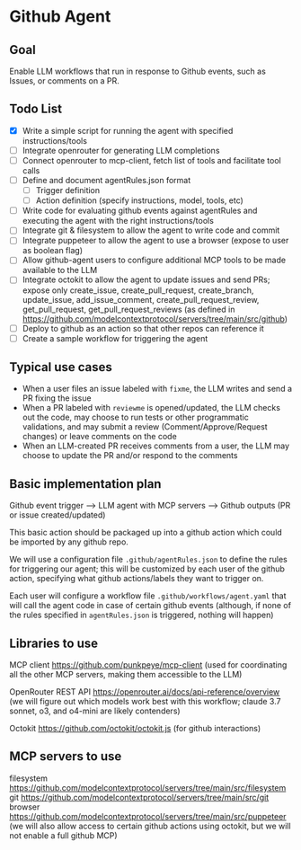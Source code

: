 # Github Agent

## Goal

Enable LLM workflows that run in response to Github events, such as Issues, or comments on a PR.

## Todo List

- [x] Write a simple script for running the agent with specified instructions/tools
- [ ] Integrate openrouter for generating LLM completions
- [ ] Connect openrouter to mcp-client, fetch list of tools and facilitate tool calls
- [ ] Define and document agentRules.json format
  - [ ] Trigger definition
  - [ ] Action definition (specify instructions, model, tools, etc)
- [ ] Write code for evaluating github events against agentRules and executing the agent with the right instructions/tools
- [ ] Integrate git & filesystem to allow the agent to write code and commit
- [ ] Integrate puppeteer to allow the agent to use a browser (expose to user as boolean flag)
- [ ] Allow github-agent users to configure additional MCP tools to be made available to the LLM
- [ ] Integrate octokit to allow the agent to update issues and send PRs; expose only create_issue, create_pull_request, create_branch, update_issue, add_issue_comment, create_pull_request_review, get_pull_request, get_pull_request_reviews (as defined in https://github.com/modelcontextprotocol/servers/tree/main/src/github)
- [ ] Deploy to github as an action so that other repos can reference it
- [ ] Create a sample workflow for triggering the agent

## Typical use cases

- When a user files an issue labeled with `fixme`, the LLM writes and send a PR fixing the issue
- When a PR labeled with `reviewme` is opened/updated, the LLM checks out the code, may choose to run tests or other programmatic validations, and may submit a review (Comment/Approve/Request changes) or leave comments on the code
- When an LLM-created PR receives comments from a user, the LLM may choose to update the PR and/or respond to the comments

## Basic implementation plan

Github event trigger --> LLM agent with MCP servers --> Github outputs (PR or issue created/updated)

This basic action should be packaged up into a github action which could be imported by any github repo.

We will use a configuration file `.github/agentRules.json` to define the rules for triggering our agent; this will be customized by each user of the github action, specifying what github actions/labels they want to trigger on.

Each user will configure a workflow file `.github/workflows/agent.yaml` that will call the agent code in case of certain github events (although, if none of the rules specified in `agentRules.json` is triggered, nothing will happen)

## Libraries to use

MCP client https://github.com/punkpeye/mcp-client (used for coordinating all the other MCP servers, making them accessible to the LLM)

OpenRouter REST API https://openrouter.ai/docs/api-reference/overview (we will figure out which models work best with this workflow; claude 3.7 sonnet, o3, and o4-mini are likely contenders)

Octokit https://github.com/octokit/octokit.js (for github interactions)

## MCP servers to use

filesystem https://github.com/modelcontextprotocol/servers/tree/main/src/filesystem
git https://github.com/modelcontextprotocol/servers/tree/main/src/git
browser https://github.com/modelcontextprotocol/servers/tree/main/src/puppeteer
(we will also allow access to certain github actions using octokit, but we will not enable a full github MCP)